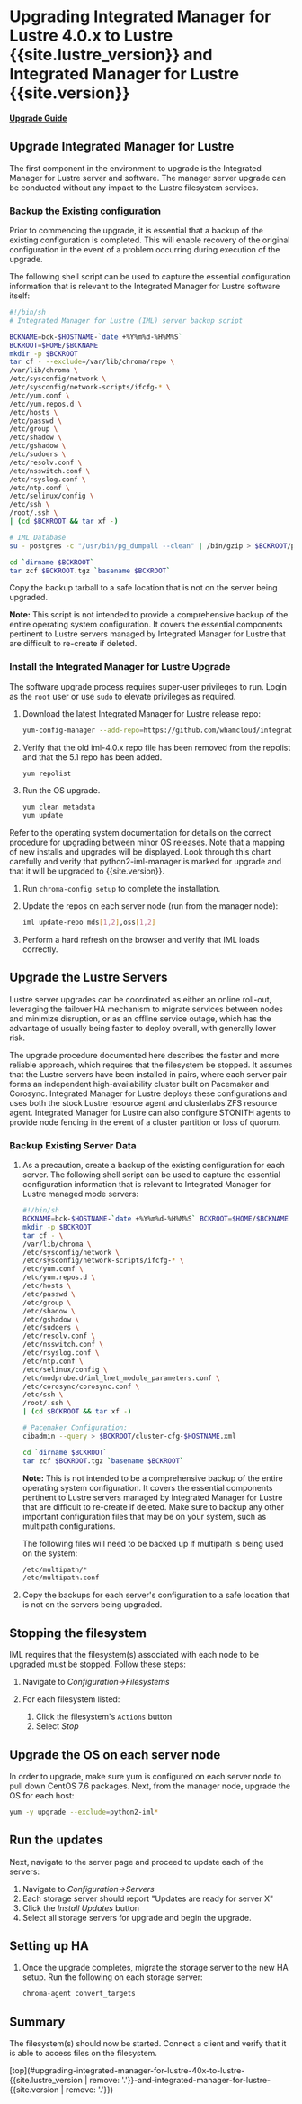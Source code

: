 # Upgrading Integrated Manager for Lustre 4.0.x to Lustre {{site.lustre_version}} and Integrated Manager for Lustre {{site.version}}

[**Upgrade Guide**](ug_TOC.md)

## Upgrade Integrated Manager for Lustre

The first component in the environment to upgrade is the Integrated Manager for Lustre server and software. The manager server upgrade can be conducted without any impact to the Lustre filesystem services.

### Backup the Existing configuration

Prior to commencing the upgrade, it is essential that a backup of the existing configuration is completed. This will enable recovery of the original configuration in the event of a problem occurring during execution of the upgrade.

The following shell script can be used to capture the essential configuration information that is relevant to the Integrated Manager for Lustre software itself:

```bash
#!/bin/sh
# Integrated Manager for Lustre (IML) server backup script

BCKNAME=bck-$HOSTNAME-`date +%Y%m%d-%H%M%S`
BCKROOT=$HOME/$BCKNAME
mkdir -p $BCKROOT
tar cf - --exclude=/var/lib/chroma/repo \
/var/lib/chroma \
/etc/sysconfig/network \
/etc/sysconfig/network-scripts/ifcfg-* \
/etc/yum.conf \
/etc/yum.repos.d \
/etc/hosts \
/etc/passwd \
/etc/group \
/etc/shadow \
/etc/gshadow \
/etc/sudoers \
/etc/resolv.conf \
/etc/nsswitch.conf \
/etc/rsyslog.conf \
/etc/ntp.conf \
/etc/selinux/config \
/etc/ssh \
/root/.ssh \
| (cd $BCKROOT && tar xf -)

# IML Database
su - postgres -c "/usr/bin/pg_dumpall --clean" | /bin/gzip > $BCKROOT/pgbackup-`date +\%Y-\%m-\%d-\%H:\%M:\%S`.sql.gz

cd `dirname $BCKROOT`
tar zcf $BCKROOT.tgz `basename $BCKROOT`
```

Copy the backup tarball to a safe location that is not on the server being upgraded.

**Note:** This script is not intended to provide a comprehensive backup of the entire operating system configuration. It covers the essential components pertinent to Lustre servers managed by Integrated Manager for Lustre that are difficult to re-create if deleted.

### Install the Integrated Manager for Lustre Upgrade

The software upgrade process requires super-user privileges to run. Login as the `root` user or use `sudo` to elevate privileges as required.

1. Download the latest Integrated Manager for Lustre release repo:

   ```sh
   yum-config-manager --add-repo=https://github.com/whamcloud/integrated-manager-for-lustre/releases/download/v5.1.0/chroma_support.repo
   ```

1. Verify that the old iml-4.0.x repo file has been removed from the repolist and that the 5.1 repo has been added.

   ```bash
   yum repolist
   ```

1. Run the OS upgrade.

   ```bash
   yum clean metadata
   yum update
   ```

Refer to the operating system documentation for details on the correct procedure for upgrading between minor OS releases. Note that a mapping of new installs and upgrades will be displayed. Look through this chart carefully and verify that python2-iml-manager is marked for upgrade and that it will be upgraded to {{site.version}}.

1. Run `chroma-config setup` to complete the installation.

1. Update the repos on each server node (run from the manager node):

   ```bash
   iml update-repo mds[1,2],oss[1,2]
   ```

1. Perform a hard refresh on the browser and verify that IML loads correctly.

## Upgrade the Lustre Servers

Lustre server upgrades can be coordinated as either an online roll-out, leveraging the failover HA mechanism to migrate services between nodes and minimize disruption, or as an offline service outage, which has the advantage of usually being faster to deploy overall, with generally lower risk.

The upgrade procedure documented here describes the faster and more reliable approach, which requires that the filesystem be stopped. It assumes that the Lustre servers have been installed in pairs, where each server pair forms an independent high-availability cluster built on Pacemaker and Corosync. Integrated Manager for Lustre deploys these configurations and uses both the stock Lustre resource agent and clusterlabs ZFS resource agent. Integrated Manager for Lustre can also configure STONITH agents to provide node fencing in the event of a cluster partition or loss of quorum.

### Backup Existing Server Data

1. As a precaution, create a backup of the existing configuration for each server. The following shell script can be used to capture the essential configuration information that is relevant to Integrated Manager for Lustre managed mode servers:

   ```bash
   #!/bin/sh
   BCKNAME=bck-$HOSTNAME-`date +%Y%m%d-%H%M%S` BCKROOT=$HOME/$BCKNAME
   mkdir -p $BCKROOT
   tar cf - \
   /var/lib/chroma \
   /etc/sysconfig/network \
   /etc/sysconfig/network-scripts/ifcfg-* \
   /etc/yum.conf \
   /etc/yum.repos.d \
   /etc/hosts \
   /etc/passwd \
   /etc/group \
   /etc/shadow \
   /etc/gshadow \
   /etc/sudoers \
   /etc/resolv.conf \
   /etc/nsswitch.conf \
   /etc/rsyslog.conf \
   /etc/ntp.conf \
   /etc/selinux/config \
   /etc/modprobe.d/iml_lnet_module_parameters.conf \
   /etc/corosync/corosync.conf \
   /etc/ssh \
   /root/.ssh \
   | (cd $BCKROOT && tar xf -)

   # Pacemaker Configuration:
   cibadmin --query > $BCKROOT/cluster-cfg-$HOSTNAME.xml

   cd `dirname $BCKROOT`
   tar zcf $BCKROOT.tgz `basename $BCKROOT`
   ```

   **Note:** This is not intended to be a comprehensive backup of the entire operating system configuration. It covers the essential components pertinent to Lustre servers managed by Integrated Manager for Lustre that are difficult to re-create if deleted. Make sure to backup any other important configuration files that may be on your system, such as multipath configurations.

   The following files will need to be backed up if multipath is being used on the system:

   ```sh
   /etc/multipath/*
   /etc/multipath.conf
   ```

1. Copy the backups for each server's configuration to a safe location that is not on the servers being upgraded.

## Stopping the filesystem

IML requires that the filesystem(s) associated with each node to be upgraded must be stopped. Follow these steps:

1. Navigate to _Configuration->Filesystems_
1. For each filesystem listed:

   1. Click the filesystem's `Actions` button
   1. Select _Stop_

## Upgrade the OS on each server node

In order to upgrade, make sure yum is configured on each server node to pull down CentOS 7.6 packages. Next, from the manager node, upgrade the OS for each host:

```bash
yum -y upgrade --exclude=python2-iml*
```

## Run the updates

Next, navigate to the server page and proceed to update each of the servers:

1. Navigate to _Configuration->Servers_
1. Each storage server should report "Updates are ready for server X"
1. Click the _Install Updates_ button
1. Select all storage servers for upgrade and begin the upgrade.

## Setting up HA

1. Once the upgrade completes, migrate the storage server to the new HA setup. Run the following on each storage server:

   ```sh
   chroma-agent convert_targets
   ```

## Summary

The filesystem(s) should now be started. Connect a client and verify that it is able to access files on the filesystem.

[top](#upgrading-integrated-manager-for-lustre-40x-to-lustre-{{site.lustre_version | remove: '.'}}-and-integrated-manager-for-lustre-{{site.version | remove: '.'}})
